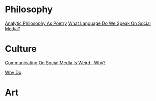 # Philosophy

[Analytic Philosophy As Poetry](/philtest.md)
[What Language Do We Speak On Social Media?](/language-social-media.md)

# Culture
[Communicating On Social Media Is Weird--Why?](/social-media-weird.md)

[Why Do](/millennials-sex.md)


# Art
